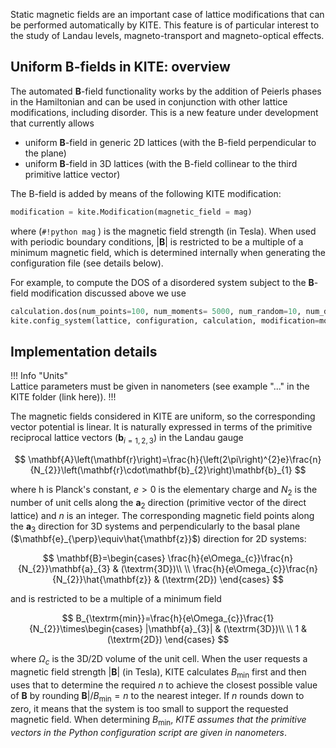 Static magnetic fields are an important case of lattice modifications that can be performed automatically by KITE. This feature is of particular interest to the study of Landau levels, magneto-transport and magneto-optical effects.

## Uniform B-fields in KITE: overview

The automated $\mathbf{B}$-field functionality works by the addition of Peierls phases in the Hamiltonian and can be used in conjunction with other lattice modifications, including disorder. This is a new feature under development that currently allows

* uniform $\mathbf{B}$-field in generic 2D lattices (with the B-field perpendicular to the plane)
* uniform $\mathbf{B}$-field in 3D lattices (with the B-field collinear to the third primitive lattice vector)

The B-field is added by means of the following KITE modification:

``` python
modification = kite.Modification(magnetic_field = mag)
``` 

where (`#!python mag` ) is the magnetic field strength (in Tesla). When used with periodic boundary conditions, $|\mathbf{B}|$ is restricted to be a multiple of a minimum magnetic field, which is determined internally when generating the configuration file (see details below). 

For example, to compute the DOS of a disordered system subject to the $\mathbf{B}$-field modification discussed above we use

``` python
calculation.dos(num_points=100, num_moments= 5000, num_random=10, num_disorder=10)
kite.config_system(lattice, configuration, calculation, modification=modification, disorder=disorder,filename='B_field.h5")
``` 

## Implementation details

!!! Info "Units"  
    Lattice parameters must be given in nanometers (see example "..." in the KITE folder (link here)). 
!!!

The magnetic fields considered in KITE are uniform, so the corresponding vector potential is linear. It is naturally expressed in terms of the primitive reciprocal lattice vectors ($\mathbf{b}_{i=1,2,3}$) in the Landau gauge

$$
\mathbf{A}\left(\mathbf{r}\right)=\frac{h}{\left(2\pi\right)^{2}e}\frac{n}{N_{2}}\left(\mathbf{r}\cdot\mathbf{b}_{2}\right)\mathbf{b}_{1}
$$

where h is Planck's constant, $e>0$ is the elementary charge and $N_{2}$ is the number of unit cells along the $\mathbf{a}_{2}$ direction (primitive vector of the direct lattice) and $n$ is an integer. The corresponding magnetic field points along the $\mathbf{a}_{3}$ direction for 3D systems and perpendicularly to the basal plane ($\mathbf{e}_{\perp}\equiv\hat{\mathbf{z}}$) direction for 2D systems:


$$
\mathbf{B}=\begin{cases}
\frac{h}{e\Omega_{c}}\frac{n}{N_{2}}\mathbf{a}_{3} & (\textrm{3D})\\
\\
\frac{h}{e\Omega_{c}}\frac{n}{N_{2}}\hat{\mathbf{z}} & (\textrm{2D})
\end{cases}
$$

and is restricted to be a multiple of a minimum field 

$$
B_{\textrm{min}}=\frac{h}{e\Omega_{c}}\frac{1}{N_{2}}\times\begin{cases}
|\mathbf{a}_{3}| & (\textrm{3D})\\
\\
1 & (\textrm{2D})
\end{cases}
$$

where $\Omega_{c}$ is the 3D/2D volume of the unit cell.  When the user requests a magnetic field strength $|\mathbf{B}|$ (in Tesla), KITE calculates $B_{\textrm{min}}$ first and then uses that to determine the required $n$ to achieve the closest possible value of $\mathbf{B}$ by rounding $\mathbf{B}|/B_{\textrm{min}}=n$ to the nearest integer. If $n$ rounds down to zero, it means that the system is too small to support the requested magnetic field. When determining $B_{\textrm{min}}$, _KITE assumes that the primitive vectors in the Python configuration script are given in nanometers_.


